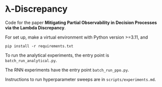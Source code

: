 # λ-Discrepancy
Code for the paper **Mitigating Partial Observability in 
Decision Processes via the Lambda Discrepancy**.

For set up, make a virtual environment with
Python version >=3.11, and
```shell
pip install -r requirements.txt
```

To run the analytical experiments, the entry point
is `batch_run_analytical.py`.

The RNN experiments have the entry point
`batch_run_ppo.py`.

Instructions to run hyperparameter sweeps are
in `scripts/experiments.md`.
